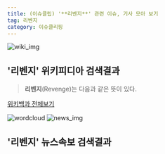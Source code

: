 ```yaml
---
title: (이슈클립) '**리벤지**' 관련 이슈, 기사 모아 보기
tag: 리벤지
category: 이슈클리핑
---
```

![wiki_img](https://user-images.githubusercontent.com/42597476/44503234-41136a80-a6d0-11e8-9071-6fc6418eafe4.png)
## **'**리벤지**'** 위키피디아 검색결과
>**리벤지**(Revenge)는 다음과 같은 뜻이 있다.

<a href="https://ko.wikipedia.org/wiki/리벤지" target="_blank">위키백과 전체보기</a>

![wordcloud](https://s3.ap-northeast-2.amazonaws.com/lyrics101-wordcloud/2018-10-04-1538631951.png)
![news_img](https://user-images.githubusercontent.com/42597476/44507050-1206f400-a6e4-11e8-8d98-7ffbfebb353f.png)
## **'**리벤지**'** 뉴스속보 검색결과


